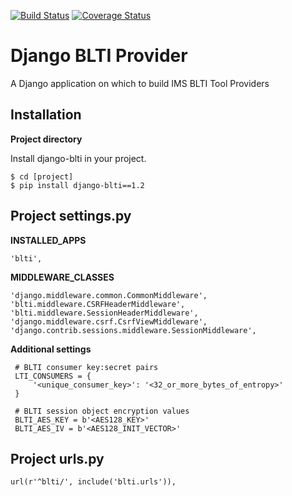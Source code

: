 [![Build Status](https://api.travis-ci.org/uw-it-aca/django-blti.svg?branch=master)](https://travis-ci.org/uw-it-aca/django-blti)
[![Coverage Status](https://coveralls.io/repos/uw-it-aca/django-blti/badge.png?branch=master)](https://coveralls.io/r/uw-it-aca/django-blti?branch=master)

Django BLTI Provider
=================

A Django application on which to build IMS BLTI Tool Providers

Installation
------------

**Project directory**

Install django-blti in your project.

    $ cd [project]
    $ pip install django-blti==1.2

Project settings.py
------------------

**INSTALLED_APPS**

    'blti',

**MIDDLEWARE_CLASSES**

    'django.middleware.common.CommonMiddleware',
    'blti.middleware.CSRFHeaderMiddleware',
    'blti.middleware.SessionHeaderMiddleware',
    'django.middleware.csrf.CsrfViewMiddleware',
    'django.contrib.sessions.middleware.SessionMiddleware',

**Additional settings**

     # BLTI consumer key:secret pairs
     LTI_CONSUMERS = {
         '<unique_consumer_key>': '<32_or_more_bytes_of_entropy>'
     }

     # BLTI session object encryption values
     BLTI_AES_KEY = b'<AES128_KEY>'
     BLTI_AES_IV = b'<AES128_INIT_VECTOR>'

Project urls.py
---------------
    url(r'^blti/', include('blti.urls')),
